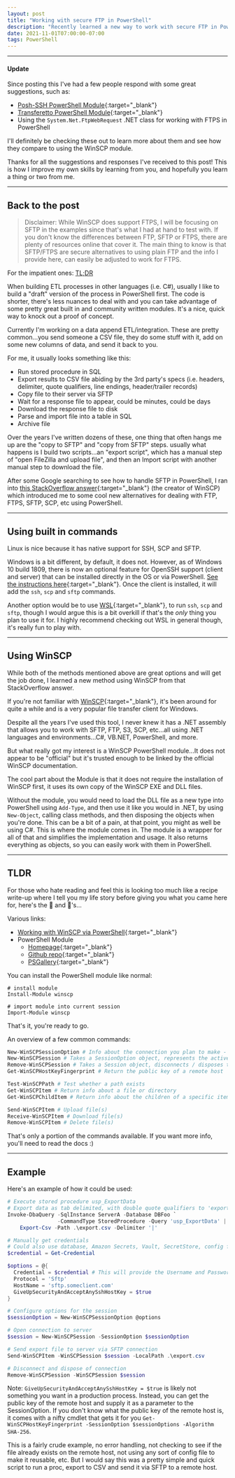 ```yaml
---
layout: post
title: "Working with secure FTP in PowerShell"
description: "Recently learned a new way to work with secure FTP in PowerShell"
date: 2021-11-01T07:00:00-07:00
tags: PowerShell
---
```


----

#### Update

Since posting this I've had a few people respond with some great suggestions, such as:

* [Posh-SSH PowerShell Module](https://github.com/darkoperator/Posh-SSH){:target="_blank"}
* [Transferetto PowerShell Module](https://github.com/EvotecIT/Transferetto){:target="_blank"}
* Using the `System.Net.FtpWebRequest` .NET class for working with FTPS in PowerShell

I'll definitely be checking these out to learn more about them and see how they compare to using the WinSCP module.

Thanks for all the suggestions and responses I've received to this post! This is how I improve my own skills by learning from you, and hopefully you learn a thing or two from me.

----

## Back to the post

> Disclaimer: While WinSCP does support FTPS, I will be focusing on SFTP in the examples since that's what I had at hand to test with. If you don't know the differences between FTP, SFTP or FTPS, there are plenty of resources online that cover it. The main thing to know is that SFTP/FTPS are secure alternatives to using plain FTP and the info I provide here, can easily be adjusted to work for FTPS.

For the impatient ones: [TL;DR](#tldr)

When building ETL processes in other languages (i.e. C#), usually I like to build a "draft" version of the process in PowerShell first. The code is shorter, there's less nuances to deal with and you can take advantage of some pretty great built in and community written modules. It's a nice, quick way to knock out a proof of concept.

Currently I'm working on a data append ETL/integration. These are pretty common...you send someone a CSV file, they do some stuff with it, add on some new columns of data, and send it back to you.

For me, it usually looks something like this:

  * Run stored procedure in SQL
  * Export results to CSV file abiding by the 3rd party's specs (i.e. headers, delimiter, quote qualifiers, line endings, header/trailer records)
  * Copy file to their server via SFTP
  * Wait for a response file to appear, could be minutes, could be days
  * Download the response file to disk
  * Parse and import file into a table in SQL
  * Archive file

Over the years I've written dozens of these, one thing that often hangs me up are the "copy to SFTP" and "copy from SFTP" steps. usually what happens is I build two scripts...an "export script", which has a manual step of "open FileZilla and upload file", and then an Import script with another manual step to download the file.

After some Google searching to see how to handle SFTP in PowerShell, I ran into [this StackOverflow answer](https://stackoverflow.com/a/38735275/3474677){:target="_blank"} (the creator of WinSCP) which introduced me to some cool new alternatives for dealing with FTP, FTPS, SFTP, SCP, etc using PowerShell.

----

## Using built in commands

Linux is nice because it has native support for SSH, SCP and SFTP.

Windows is a bit different, by default, it does not. However, as of Windows 10 build 1809, there is now an optional feature for OpenSSH support (client and server) that can be installed directly in the OS or via PowerShell. [See the instructions here](https://docs.microsoft.com/en-us/windows-server/administration/openssh/openssh_install_firstuse){:target="_blank"}. Once the client is installed, it will add the `ssh`, `scp` and `sftp` commands.

Another option would be to use [WSL](https://docs.microsoft.com/en-us/windows/wsl/install){:target="_blank"}, to run `ssh`, `scp` and `sftp`, though I would argue this is a bit overkill if that's the _only_ thing you plan to use it for. I highly recommend checking out WSL in general though, it's really fun to play with.

----

## Using WinSCP

While both of the methods mentioned above are great options and will get the job done, I learned a new method using WinSCP from that StackOverflow answer.

If you're not familiar with [WinSCP](https://winscp.net/){:target="_blank"}, it's been around for quite a while and is a very popular file transfer client for Windows.

Despite all the years I've used this tool, I never knew it has a .NET assembly that allows you to work with SFTP, FTP, S3, SCP, etc...all using .NET languages and environments...C#, VB.NET, PowerShell, and more.

But what really got my interest is a WinSCP PowerShell module...It does not appear to be "official" but it's trusted enough to be linked by the official WinSCP documentation.

The cool part about the Module is that it does not require the installation of WinSCP first, it uses its own copy of the WinSCP EXE and DLL files.

Without the module, you would need to load the DLL file as a new type into PowerShell using `Add-Type`, and then use it like you would in .NET, by using `New-Object`, calling class methods, and then disposing the objects when you're done. This can be a bit of a pain, at that point, you might as well be using C#. This is where the module comes in. The module is a wrapper for all of that and simplifies the implementation and usage. It also returns everything as objects, so you can easily work with them in PowerShell.

----

## TLDR

For those who hate reading and feel this is looking too much like a recipe write-up where I tell you my life story before giving you what you came here for, here's the 🥩 and 🥔's...

Various links:
* [Working with WinSCP via PowerShell](https://winscp.net/eng/docs/library_powershell#powershell_module){:target="_blank"}
* PowerShell Module
  * [Homepage](https://dotps1.github.io/WinSCP){:target="_blank"}
  * [Github repo](https://github.com/dotps1/WinSCP){:target="_blank"}
  * [PSGallery](https://www.powershellgallery.com/packages/WinSCP){:target="_blank"}


You can install the PowerShell module like normal:

```
# install module
Install-Module winscp

# import module into current session
Import-Module winscp
```

That's it, you're ready to go.

An overview of a few common commands:

```powershell
New-WinSCPSessionOption # Info about the connection you plan to make - Hostname, credentials, protocol, port, etc
New-WinSCPSession # Takes a SessionOption object, represents the active connection to the host
Remove-WinSCPSession # Takes a Session object, disconnects / disposes the active connection
Get-WinSCPHostKeyFingerprint # Return the public key of a remote host

Test-WinSCPPath # Test whether a path exists
Get-WinSCPItem # Return info about a file or directory
Get-WinSCPChildItem # Return info about the children of a specific item (i.e. list of files within a directory)

Send-WinSCPItem # Upload file(s)
Receive-WinSCPItem # Download file(s)
Remove-WinSCPItem # Delete file(s)
```

That's only a portion of the commands available. If you want more info, you'll need to read the docs :)

----

## Example

Here's an example of how it could be used:

```powershell
# Execute stored procedure usp_ExportData
# Export data as tab delimited, with double quote qualifiers to 'export.csv'
Invoke-DbaQuery -SqlInstance ServerA -Database DBFoo `
                -CommandType StoredProcedure -Query 'usp_ExportData' |
    Export-Csv -Path .\export.csv -Delimiter '|'

# Manually get credentials
# Could also use database, Amazon Secrets, Vault, SecretStore, config file, etc
$credential = Get-Credential

$options = @{
  Credential = $credential # This will provide the Username and Password
  Protocol = 'Sftp'
  HostName = 'sftp.someclient.com'
  GiveUpSecurityAndAcceptAnySshHostKey = $true
}

# Configure options for the session
$sessionOption = New-WinSCPSessionOption @options

# Open connection to server
$session = New-WinSCPSession -SessionOption $sessionOption

# Send export file to server via SFTP connection
Send-WinSCPItem -WinSCPSession $session -LocalPath .\export.csv

# Disconnect and dispose of connection
Remove-WinSCPSession -WinSCPSession $session
```

Note: `GiveUpSecurityAndAcceptAnySshHostKey = $true` is likely not something you want in a production process. Instead, you can get the public key of the remote host and supply it as a parameter to the SessionOption. If you don't know what the public key of the remote host is, it comes with a nifty cmdlet that gets it for you `Get-WinSCPHostKeyFingerprint -SessionOption $sessionOptions -Algorithm SHA-256`.

This is a fairly crude example, no error handling, not checking to see if the file already exists on the remote host, not using any sort of config file to make it reusable, etc. But I would say this was a pretty simple and quick script to run a proc, export to CSV and send it via SFTP to a remote host.